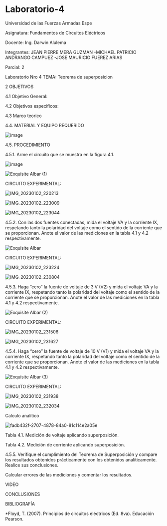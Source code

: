 # Laboratorio-4

Universidad de las Fuerzas Armadas Espe

Asignatura: Fundamentos de Circuitos Eléctricos

Docente: Ing. Darwin Alulema

Integrantes: JEAN PIERRE MERA GUZMAN -MICHAEL PATRICIO ANDRANGO CAMPUEZ -JOSE MAURICIO FUEREZ ARIAS

Parcial: 2

Laboratorio Nro 4 TEMA: Teorema de superposicion 

2 OBJETIVOS

4.1 Objetivo General:

4.2 Objetivos especificos:

4.3 Marco teorico



4.4. MATERIAL Y EQUIPO REQUERIDO

![image](https://user-images.githubusercontent.com/107088999/210293297-50da8df1-6dde-40e0-9135-db8a4c9e85c8.png)


4.5. PROCEDIMIENTO

4.5.1. Arme el circuito que se muestra en la figura 4.1.

![image](https://user-images.githubusercontent.com/107088999/210282614-2bd91cba-b44f-4030-92d5-18894729a33f.png)


![Exquisite Albar (1)](https://user-images.githubusercontent.com/107088999/210282695-549fce43-ed2e-4231-866e-30e5b85e2057.png)

CIRCUITO EXPERIMENTAL:

![IMG_20230102_220213](https://user-images.githubusercontent.com/117534483/210302896-1eb210ab-7e4e-404b-b981-0cd1eb256b74.jpg)

![IMG_20230102_223009](https://user-images.githubusercontent.com/117534483/210302898-a3c5f396-eddc-48c3-b929-8ebd5baa377c.jpg)

![IMG_20230102_223044](https://user-images.githubusercontent.com/117534483/210302900-6ace5216-a5a9-420b-b5c4-b2837afd32ba.jpg)

4.5.2. Con las dos fuentes conectadas, mida el voltaje VA y la corriente IX, respetando tanto la polaridad del voltaje como el sentido de la corriente que se proporcionan. Anote el valor de las mediciones en la tabla 4.1 y 4.2 respectivamente.

![Exquisite Albar](https://user-images.githubusercontent.com/107088999/210282552-959f34d0-5374-4df6-966b-d2f8e6f43c06.png)

CIRCUITO EXPERIMENTAL:

![IMG_20230102_223224](https://user-images.githubusercontent.com/117534483/210302949-7a999cbe-8f8d-40be-b710-79275014d64b.jpg)

![IMG_20230102_230804](https://user-images.githubusercontent.com/117534483/210302950-0d1276de-ef01-48a7-bae2-a9ceb98fb879.jpg)

4.5.3. Haga “cero” la fuente de voltaje de 3 V (V2) y mida el voltaje VA y la corriente IX, respetando tanto la polaridad del voltaje como el sentido de la corriente que se proporcionan. Anote el valor de las mediciones en la tabla 4.1 y 4.2 respectivamente.

![Exquisite Albar (2)](https://user-images.githubusercontent.com/107088999/210283897-5319a940-8f46-4dbe-b2ca-aa96d8d86dba.png)

CIRCUITO EXPERIMENTAL:

![IMG_20230102_231506](https://user-images.githubusercontent.com/117534483/210302980-08572d45-3731-4ed0-a095-1a3eabe8d4c3.jpg)

![IMG_20230102_231627](https://user-images.githubusercontent.com/117534483/210302982-5b8e28bc-e9ec-4220-a562-4d90eb742e7c.jpg)

4.5.4. Haga “cero” la fuente de voltaje de 10 V (V1) y mida el voltaje VA y la corriente IX, respetando tanto la polaridad del voltaje como el sentido de la corriente que se proporcionan. Anote el valor de las mediciones en la tabla 4.1 y 4.2 respectivamente.

![Exquisite Albar (3)](https://user-images.githubusercontent.com/107088999/210284373-53410567-3ebe-4e0c-a4d6-0787d4d0f662.png)

CIRCUITO EXPERIMENTAL:

![IMG_20230102_231938](https://user-images.githubusercontent.com/117534483/210303002-66799553-e916-48d4-8e5b-2bf3608e931f.jpg)

![IMG_20230102_232034](https://user-images.githubusercontent.com/117534483/210303005-e8ccb0ce-ca37-4d4c-b1d6-27df4fe94a7f.jpg)

Calculo analitico

 ![fadb432f-2707-4878-84a0-81c114e2a05e](https://user-images.githubusercontent.com/107088999/210293156-dfa11ff4-d312-43bc-aa63-19084958befc.jpg)


Tabla 4.1. Medición de voltaje aplicando superposición.



Tabla 4.2. Medición de corriente aplicando superposición.



4.5.5. Verifique el cumplimiento del Teorema de Superposición y compare los
resultados obtenidos prácticamente con los obtenidos analíticamente. Realice sus
conclusiones.

Calcular errores de las mediciones y comentar los resultados.



VIDEO


CONCLUSIONES


BIBLIOGRAFÍA

*Floyd, T. (2007). Principios de circuitos eléctricos (Ed. 8va). Educación Pearson.
